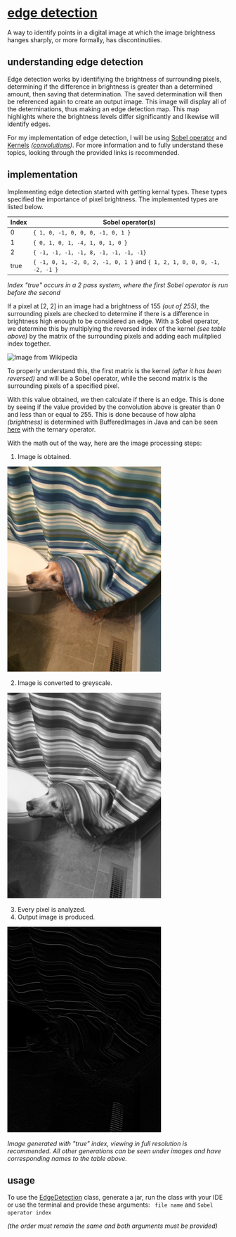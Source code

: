 # [edge detection](https://en.wikipedia.org/wiki/Edge_detection)
A way to identify points in a digital image at which the image brightness hanges sharply, or more formally, has discontinutiies.

## understanding edge detection
Edge detection works by identifiying the brightness of surrounding pixels, determining if the difference in brightness is greater than a determined amount, then saving that determination. The saved determination will then be referenced again to create an output image. This image will display all of the determinations, thus making an edge detection map. This map highlights where the brightness levels differ significantly and likewise will identify edges.

For my implementation of edge detection, I will be using [Sobel operator](https://en.wikipedia.org/wiki/Sobel_operator) and [Kernels](https://en.wikipedia.org/wiki/Kernel_(image_processing)) _([convolutions](https://en.wikipedia.org/wiki/Convolution))_. For more information and to fully understand these topics, looking through the provided links is recommended.

## implementation
Implementing edge detection started with getting kernal types. These types specified the importance of pixel brightness. The implemented types are listed below.

| Index         | Sobel operator(s) |
| ------------- |-------------|
| 0             | ``` { 1, 0, -1, 0, 0, 0, -1, 0, 1 } ``` |
| 1             | ``` { 0, 1, 0, 1, -4, 1, 0, 1, 0 } ``` |
| 2             | ``` { -1, -1, -1, -1, 8, -1, -1, -1, -1} ``` |
| true          | ``` { -1, 0, 1, -2, 0, 2, -1, 0, 1 } ``` and ``` { 1, 2, 1, 0, 0, 0, -1, -2, -1 } ``` |

_Index "true" occurs in a 2 pass system, where the first Sobel operator is run before the second_

If a pixel at [2, 2] in an image had a brightness of 155 _(out of 255)_, the surrounding pixels are checked to determine if there is a difference in brightness high enough to be considered an edge. With a Sobel operator, we determine this by multiplying the reversed index of the kernel _(see table above)_ by the matrix of the surrounding pixels and adding each mulitplied index together.

![Image from Wikipedia](https://wikimedia.org/api/rest_v1/media/math/render/svg/570600fdeed436d98626278f22bf034ff5ab5162)

To properly understand this, the first matrix is the kernel _(after it has been reversed)_ and will be a Sobel operator, while the second matrix is the surrounding pixels of a specified pixel.

With this value obtained, we then calculate if there is an edge. This is done by seeing if the value provided by the convolution above is greater than 0 and less than or equal to 255. This is done because of how alpha _(brightness)_ is determined with BufferedImages in Java and can be seen [here](https://github.com/ajchili/feature-extraction/blob/master/edge%20detection/EdgeDetection.java#L105) with the ternary operator.

With the math out of the way, here are the image processing steps:
1. Image is obtained. 
<img src="https://github.com/ajchili/feature-extraction/blob/master/edge%20detection/images/reference.JPG" alt="reference image" width="350"/>

2. Image is converted to greyscale. 
<img src="https://github.com/ajchili/feature-extraction/blob/master/edge%20detection/images/greyscale.JPG" alt="greyscale image" width="350"/>

3. Every pixel is analyzed.
4. Output image is produced.
<img src="https://github.com/ajchili/feature-extraction/blob/master/edge%20detection/images/kernels.JPG" alt="kernels image" width="350"/>

_Image generated with "true" index, viewing in full resolution is recommended. All other generations can be seen under images and have corresponding names to the table above._

## usage
To use the [EdgeDetection](https://github.com/ajchili/feature-extraction/blob/master/edge%20detection/EdgeDetection.java) class, generate a jar, run the class with your IDE or use the terminal and provide these arguments:
```  file name ``` and ``` Sobel operator index ```

_(the order must remain the same and both arguments must be provided)_
